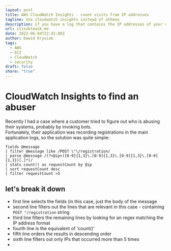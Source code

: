 ```yaml
---  
layout: post  
title: AWS CloudWatch Insights - count visits from IP addresses  
tagline: Use cloudwatch insights instead of athena  
description: if you have a log that contains the IP addresses of your visitors and you wish to calculate that, you can use CloudWatch Insights  
url: itisoktoask.me  
date: 2022-06-04T22:42:00Z  
author: Dawid Krysiak  
tags:  
  - AWS  
  - EC2  
  - CloudWatch  
  - security  
draft: false  
share: "true"  
---  
```

  
  
  
# CloudWatch Insights to find an abuser  
Recently I had a case where a customer tried to figure out who is abusing their systems, probably by invoking bots.  
Fortunately, their application was recording registrations in the main application logs, so the solution was quite simple:  
  
```  
fields @message  
| filter @message like /POST \"\/registration/  
| parse @message /(?<@ip>([0-9]{1,3}\.[0-9]{1,3}\.[0-9]{1,3}\.[0-9]{1,3})[.]*)/  
| stats count() as requestCount by @ip  
| sort requestCount desc  
| filter requestCount >5  
```  
  
## let's break it down  
* first line selects the fields (in this case, just the body of the message  
* second line filters out the lines that are relevant in this case - containing `POST "/registration` string  
* third line filters the remaining lines by looking for an regex matching the IP address format  
* fourth line is the equivalent of 'count()'  
* fifth line orders the results in descending order  
* sixth line filters out only IPs that occurred more than 5 times  
* 